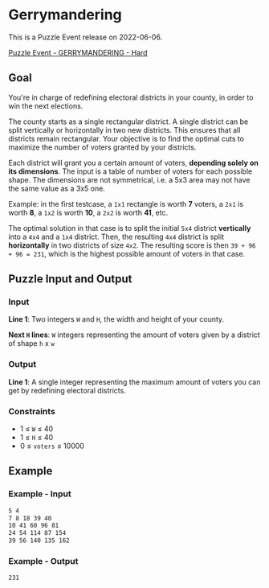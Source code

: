 # Gerrymandering

This is a Puzzle Event release on 2022-06-06.

[Puzzle Event - GERRYMANDERING - Hard](https://www.codingame.com/training/hard/gerrymandering)

## Goal

You're in charge of redefining electoral districts in your county, in order to win the next elections.

The county starts as a single rectangular district. A single district can be split vertically or horizontally in two new districts. This ensures that all districts remain rectangular. Your objective is to find the optimal cuts to maximize the number of voters granted by your districts.

Each district will grant you a certain amount of voters, __depending solely on its dimensions__. The input is a table of number of voters for each possible shape. The dimensions are not symmetrical, i.e. a 5x3 area may not have the same value as a 3x5 one.

Example: in the first testcase, a `1x1` rectangle is worth __7__ voters, a `2x1` is worth __8__, a `1x2` is worth __10__, a `2x2` is worth __41__, etc.

The optimal solution in that case is to split the initial `5x4` district __vertically__ into a `4x4` and a `1x4` district. Then, the resulting `4x4` district is split __horizontally__ in two districts of size `4x2`. The resulting score is then `39 + 96 + 96 = 231`, which is the highest possible amount of voters in that case.

## Puzzle Input and Output

### Input

__Line 1__: Two integers `W` and `H`, the width and height of your county.

__Next `H` lines__: `W` integers representing the amount of voters given by a district of shape `h` x `w`

### Output

__Line 1__: A single integer representing the maximum amount of voters you can get by redefining electoral districts.

### Constraints

* 1 ≤ `W` ≤ 40
* 1 ≤ `H` ≤ 40
* 0 ≤ `voters` ≤ 10000

## Example

### Example - Input

```sh
5 4
7 8 18 39 40
10 41 60 96 81
24 54 114 87 154
39 56 140 135 162
```

### Example - Output

```sh
231
```

